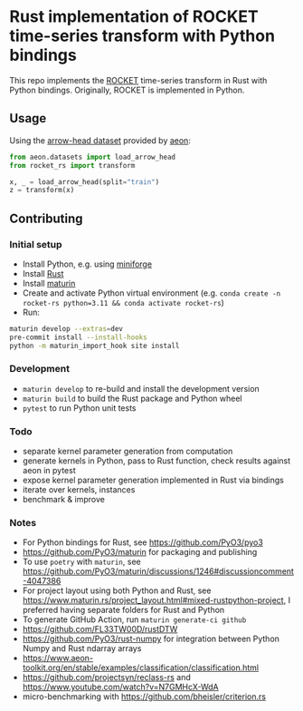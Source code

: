 # Rust implementation of ROCKET time-series transform with Python bindings

This repo implements the [ROCKET] time-series transform in Rust with Python bindings. Originally, ROCKET is implemented in Python.

[ROCKET]: https://github.com/angus924/rocket

## Usage

Using the [arrow-head dataset] provided by [aeon]:

```python
from aeon.datasets import load_arrow_head
from rocket_rs import transform

x, _ = load_arrow_head(split="train")
z = transform(x)
```

[arrow-head dataset]: https://timeseriesclassification.com/description.php?Dataset=ArrowHead
[aeon]: https://github.com/aeon-toolkit/aeon

## Contributing

### Initial setup

- Install Python, e.g. using [miniforge](https://github.com/conda-forge/miniforge)
- Install [Rust](https://www.rust-lang.org/tools/install)
- Install [maturin](https://www.maturin.rs/)
- Create and activate Python virtual environment (e.g. `conda create -n rocket-rs python=3.11 && conda activate rocket-rs`)
- Run:

```bash
maturin develop --extras=dev
pre-commit install --install-hooks
python -m maturin_import_hook site install
```

### Development

- `maturin develop` to re-build and install the development version
- `maturin build` to build the Rust package and Python wheel
- `pytest` to run Python unit tests

### Todo

- separate kernel parameter generation from computation
- generate kernels in Python, pass to Rust function, check results against aeon in pytest
- expose kernel parameter generation implemented in Rust via bindings
- iterate over kernels, instances
- benchmark & improve

### Notes

- For Python bindings for Rust, see https://github.com/PyO3/pyo3
- https://github.com/PyO3/maturin for packaging and publishing
- To use `poetry` with `maturin`, see https://github.com/PyO3/maturin/discussions/1246#discussioncomment-4047386
- For project layout using both Python and Rust, see https://www.maturin.rs/project_layout.html#mixed-rustpython-project, I preferred having separate folders for Rust and Python
- To generate GitHub Action, run `maturin generate-ci github`
- https://github.com/FL33TW00D/rustDTW
- https://github.com/PyO3/rust-numpy for integration between Python Numpy and Rust ndarray arrays
- https://www.aeon-toolkit.org/en/stable/examples/classification/classification.html
- https://github.com/projectsyn/reclass-rs and https://www.youtube.com/watch?v=N7GMHcX-WdA
- micro-benchmarking with https://github.com/bheisler/criterion.rs
